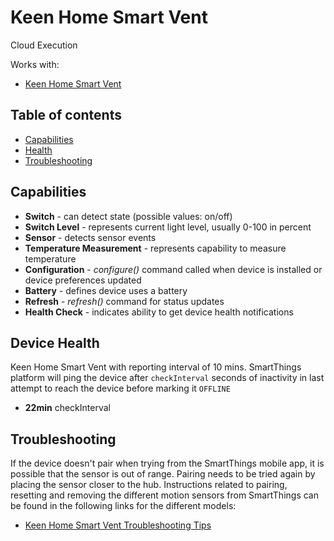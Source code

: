 # Keen Home Smart Vent

Cloud Execution

Works with: 

* [Keen Home Smart Vent](https://www.smartthings.com/works-with-smartthings/keen-home/keen-home-smart-vent)

## Table of contents

* [Capabilities](#capabilities)
* [Health](#device-health)
* [Troubleshooting](#Troubleshooting)

## Capabilities

* **Switch** - can detect state (possible values: on/off)
* **Switch Level** - represents current light level, usually 0-100 in percent
* **Sensor** - detects sensor events
* **Temperature Measurement** - represents capability to measure temperature
* **Configuration** - _configure()_ command called when device is installed or device preferences updated
* **Battery** - defines device uses a battery
* **Refresh** - _refresh()_ command for status updates
* **Health Check** - indicates ability to get device health notifications

## Device Health

Keen Home Smart Vent with reporting interval of 10 mins.
SmartThings platform will ping the device after `checkInterval` seconds of inactivity in last attempt to reach the device before marking it `OFFLINE` 

* __22min__ checkInterval

## Troubleshooting

If the device doesn't pair when trying from the SmartThings mobile app, it is possible that the sensor is out of range.
Pairing needs to be tried again by placing the sensor closer to the hub.
Instructions related to pairing, resetting and removing the different motion sensors from SmartThings can be found in the following links
for the different models:
* [Keen Home Smart Vent Troubleshooting Tips](https://support.smartthings.com/hc/en-us/articles/205302050-Keen-Home-Smart-Vent)

